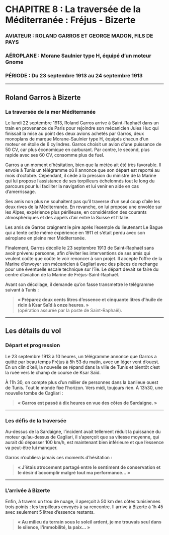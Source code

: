 
# CHAPITRE 8 : La traversée de la Méditerranée : Fréjus - Bizerte  

### AVIATEUR : ROLAND GARROS ET GEORGE MADON, FILS DE PAYS  
### AÉROPLANE : Morane Saulnier type H, équipé d’un moteur Gnome  
### PÉRIODE : Du 23 septembre 1913 au 24 septembre 1913  

---

## Roland Garros à Bizerte  
### La traversée de la mer Méditerranée  

Le lundi 22 septembre 1913, Roland Garros arrive à Saint-Raphaël dans un train en provenance de Paris pour rejoindre son mécanicien Jules Huc qui finissait la mise au point des deux avions achetés par Garros, deux monoplans de marque Morane-Saulnier type H, équipés chacun d’un moteur en étoile de 6 cylindres. Garros choisit un avion d’une puissance de 50 CV, car plus économique en carburant. Par contre, le second, plus rapide avec ses 60 CV, consomme plus de fuel.  

Garros a un moment d’hésitation, bien que la météo ait été très favorable. Il envoie à Tunis un télégramme où il annonce que son départ est reporté au mois d’octobre. Cependant, il cède à la pression du ministre de la Marine qui lui propose l’assistance de ses torpilleurs échelonnés tout le long du parcours pour lui faciliter la navigation et lui venir en aide en cas d’amerrissage.  

Ses amis non plus ne souhaitent pas qu’il traverse d’un seul coup d’aile les deux rives de la Méditerranée. En revanche, on lui propose une envolée sur les Alpes, expérience plus périlleuse, en considération des courants atmosphériques et des appels d’air entre la Suisse et l’Italie.  

Les amis de Garros craignent le pire après l’exemple du lieutenant Le Bague qui a tenté cette même expérience en 1911 et s’était perdu avec son aéroplane en pleine mer Méditerranée.  

Finalement, Garros décolle le 23 septembre 1913 de Saint-Raphaël sans avoir prévenu personne, afin d’éviter les interventions de ses amis qui veulent coûte que coûte le voir renoncer à son projet. Il accepte l’offre de la Marine d’envoyer son mécanicien à Cagliari avec des pièces de rechange pour une éventuelle escale technique sur l’île. Le départ devait se faire du centre d’aviation de la Marine de Fréjus-Saint-Raphaël.  

Avant son décollage, il demande qu’on fasse transmettre le télégramme suivant à Tunis :  

> **« Préparez deux cents litres d’essence et cinquante litres d’huile de ricin à Ksar Saïd à onze heures. »**  
(opération assurée par la poste de Saint-Raphaël).  

---

## Les détails du vol

### Départ et progression  
Le 23 septembre 1913 à 10 heures, un télégramme annonce que Garros a quitté par beau temps Fréjus à 5h 53 du matin, avec un léger vent d’ouest. En un clin d’œil, la nouvelle se répand dans la ville de Tunis et bientôt c’est la ruée vers le champ de course de Ksar Saïd.  

À 11h 30, on compte plus d’un millier de personnes dans la banlieue ouest de Tunis. Tout le monde fixe l’horizon. Vers midi, toujours rien. À 13h30, une nouvelle tombe de Cagliari :  

> **« Garros est passé à dix heures en vue des côtes de Sardaigne. »**  

---

### Les défis de la traversée  
Au-dessus de la Sardaigne, l’incident avait tellement réduit la puissance du moteur qu’au-dessus de Cagliari, il s’aperçoit que sa vitesse moyenne, qui aurait dû dépasser 100 km/h, est maintenant bien inférieure et que l’essence va peut-être lui manquer.  

Garros n’oubliera jamais ces moments d’hésitation :  

> **« J’étais atrocement partagé entre le sentiment de conservation et le désir d’accomplir malgré tout ma performance... »**  

---

### L’arrivée à Bizerte  
Enfin, à travers un trou de nuage, il aperçoit à 50 km des côtes tunisiennes trois points : les torpilleurs envoyés à sa rencontre. Il arrive à Bizerte à 1h 45 avec seulement 5 litres d’essence restants.  

> **« Au milieu du terrain sous le soleil ardent, je me trouvais seul dans le silence, l’immobilité, la paix... »**

